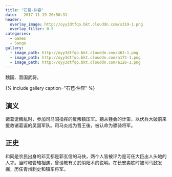 ```yaml
---
title: "石苞·仲容"
date:   2017-11-19 20:50:31
header:
  overlay_image: http://oyy3dtfqo.bkt.clouddn.com/s319-1.png
  overlay_filter: 0.5
categories:
  - Games
  - Sango
gallery:
  - image_path: http://oyy3dtfqo.bkt.clouddn.com/463-1.png
  - image_path: http://oyy3dtfqo.bkt.clouddn.com/a172-1.png
  - image_path: http://oyy3dtfqo.bkt.clouddn.com/a126-1.png
---
```


魏国、晋国武将。

{% include gallery caption="石苞·仲容" %}

## 演义

诸葛诞叛乱时，参加司马昭指挥的反叛镇压军。聽从锺会的计策，以伏兵大破前来援救诸葛诞的吴国军队。司马炎成为晋王後，被认命为骠骑将军。

## 正史

和同是农民出身的邓艾都是郭玄信的马伕，两个人皆被评为是可任大臣出人头地的人才。当时和管辂相遇，曾请教有关於阴阳术的说明。在长安卖铁时被司马懿发掘，历任青州刺史和镇东将军。